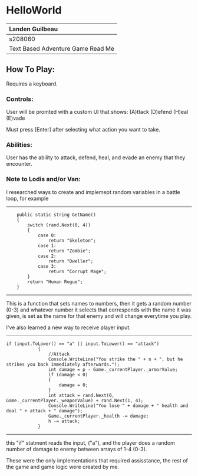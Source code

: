 ﻿# HelloWorld
 
| Landen Guilbeau|
| :---              |
| s208060     |
| Text Based Adventure Game Read Me |

## How To Play:
Requires a keyboard.

### Controls:
User will be promted with a custom UI that shows:
(A)ttack
(D)efend
(H)eal
(E)vade

Must press [Enter] after selecting what action you want to take.


### Abilities:

User has the ability to attack, defend, heal, and evade an enemy that they encounter. 

### Note to Lodis and/or Van:

I researched ways to create and implemept random variables in a battle loop, for example
        
------------------------------------------
        public static string GetName()
        {
            switch (rand.Next(0, 4))
            {
                case 0:
                    return "Skeleton";
                case 1:
                    return "Zombie";
                case 2:
                    return "Dweller";
                case 3:
                    return "Corrupt Mage";
            }
            return "Human Rogue";
        }
 -----------------------------------------
This is a function that sets names to numbers, then it gets a random number (0-3)
and whatever number it selects that corresponds with the name it was given, is
set as the name for that enemy and will change everytime you play.

I've also learned a new way to receive player input.

----------------------------------------------------------------------------------------------------------------------------
    if (input.ToLower() == "a" || input.ToLower() == "attack")
                {
                    //Attack
                    Console.WriteLine("You strike the " + n + ", but he strikes you back immediately afterwards.");
                    int damage = p - Game._currentPlayer._armorValue;
                    if (damage < 0)
                    {
                        damage = 0;
                    }
                    int attack = rand.Next(0, Game._currentPlayer._weaponValue) + rand.Next(1, 4);
                    Console.WriteLine("You lose " + damage + " health and deal " + attack + " damage");
                    Game._currentPlayer._health -= damage;
                    h -= attack;
                }
---------------------------------------------------------------------------------------------------------------------------

this "if" statment reads the input, ("a"), and the player does a random number of damage to enemy between arrays of 1-4 (0-3).

These were the only implementations that required assisstance, the rest of the game and game logic were created by me.